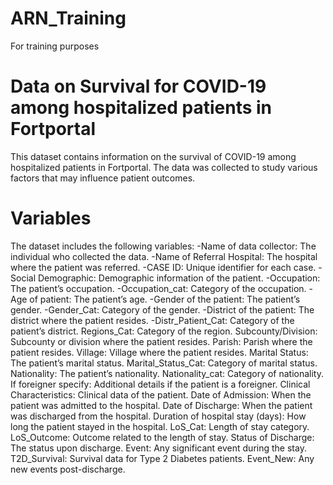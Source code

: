 # ARN_Training
For training purposes
# Data on Survival for COVID-19 among hospitalized patients in Fortportal
This dataset contains information on the survival of COVID-19 among hospitalized patients in Fortportal. The data was collected to study various factors that may influence patient outcomes.
# Variables
The dataset includes the following variables:
-Name of data collector: The individual who collected the data.
-Name of Referral Hospital: The hospital where the patient was referred.
-CASE ID: Unique identifier for each case.
-Social Demographic: Demographic information of the patient.
-Occupation: The patient’s occupation.
-Occupation_cat: Category of the occupation.
-Age of patient: The patient’s age.
-Gender of the patient: The patient’s gender.
-Gender_Cat: Category of the gender.
-District of the patient: The district where the patient resides.
-Distr_Patient_Cat: Category of the patient’s district.
Regions_Cat: Category of the region.
Subcounty/Division: Subcounty or division where the patient resides.
Parish: Parish where the patient resides.
Village: Village where the patient resides.
Marital Status: The patient’s marital status.
Marital_Status_Cat: Category of marital status.
Nationality: The patient’s nationality.
Nationality_cat: Category of nationality.
If foreigner specify: Additional details if the patient is a foreigner.
Clinical Characteristics: Clinical data of the patient.
Date of Admission: When the patient was admitted to the hospital.
Date of Discharge: When the patient was discharged from the hospital.
Duration of hospital stay (days): How long the patient stayed in the hospital.
LoS_Cat: Length of stay category.
LoS_Outcome: Outcome related to the length of stay.
Status of Discharge: The status upon discharge.
Event: Any significant event during the stay.
T2D_Survival: Survival data for Type 2 Diabetes patients.
Event_New: Any new events post-discharge.
